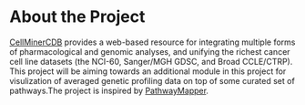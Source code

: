 # About the Project

[CellMinerCDB](https://discover.nci.nih.gov/rsconnect/cellminercdb/) provides a web-based resource for integrating multiple forms of pharmacological and genomic analyses, and unifying the richest cancer cell line datasets (the NCI-60, Sanger/MGH GDSC, and Broad CCLE/CTRP).
This project will be aiming towards an additional module in this project for visulization of averaged genetic profiling data on top of some curated set of pathways.The project is inspired by [PathwayMapper](https://www.pathwaymapper.org/#). 